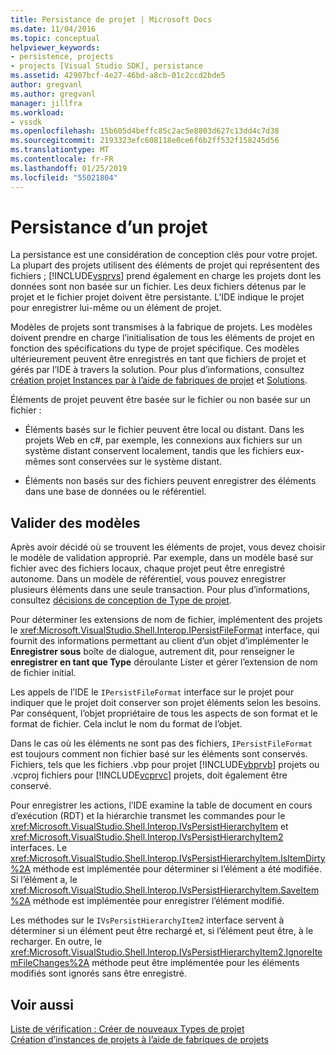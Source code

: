 ```yaml
---
title: Persistance de projet | Microsoft Docs
ms.date: 11/04/2016
ms.topic: conceptual
helpviewer_keywords:
- persistence, projects
- projects [Visual Studio SDK], persistance
ms.assetid: 42907bcf-4e27-46bd-a8cb-01c2ccd2bde5
author: gregvanl
ms.author: gregvanl
manager: jillfra
ms.workload:
- vssdk
ms.openlocfilehash: 15b605d4beffc85c2ac5e8803d627c13dd4c7d38
ms.sourcegitcommit: 2193323efc608118e0ce6f6b2ff532f158245d56
ms.translationtype: MT
ms.contentlocale: fr-FR
ms.lasthandoff: 01/25/2019
ms.locfileid: "55021804"
---
```

# <a name="project-persistence"></a>Persistance d’un projet
La persistance est une considération de conception clés pour votre projet. La plupart des projets utilisent des éléments de projet qui représentent des fichiers ; [!INCLUDE[vsprvs](../../code-quality/includes/vsprvs_md.md)] prend également en charge les projets dont les données sont non basée sur un fichier. Les deux fichiers détenus par le projet et le fichier projet doivent être persistante. L’IDE indique le projet pour enregistrer lui-même ou un élément de projet.  
  
 Modèles de projets sont transmises à la fabrique de projets. Les modèles doivent prendre en charge l’initialisation de tous les éléments de projet en fonction des spécifications du type de projet spécifique. Ces modèles ultérieurement peuvent être enregistrés en tant que fichiers de projet et gérés par l’IDE à travers la solution. Pour plus d’informations, consultez [création projet Instances par à l’aide de fabriques de projet](../../extensibility/internals/creating-project-instances-by-using-project-factories.md) et [Solutions](../../extensibility/internals/solutions.md).  
  
 Éléments de projet peuvent être basée sur le fichier ou non basée sur un fichier :  
  
-   Éléments basés sur le fichier peuvent être local ou distant. Dans les projets Web en c#, par exemple, les connexions aux fichiers sur un système distant conservent localement, tandis que les fichiers eux-mêmes sont conservées sur le système distant.  
  
-   Éléments non basés sur des fichiers peuvent enregistrer des éléments dans une base de données ou le référentiel.  
  
## <a name="commit-models"></a>Valider des modèles  
 Après avoir décidé où se trouvent les éléments de projet, vous devez choisir le modèle de validation approprié. Par exemple, dans un modèle basé sur fichier avec des fichiers locaux, chaque projet peut être enregistré autonome. Dans un modèle de référentiel, vous pouvez enregistrer plusieurs éléments dans une seule transaction. Pour plus d’informations, consultez [décisions de conception de Type de projet](../../extensibility/internals/project-type-design-decisions.md).  
  
 Pour déterminer les extensions de nom de fichier, implémentent des projets le <xref:Microsoft.VisualStudio.Shell.Interop.IPersistFileFormat> interface, qui fournit des informations permettant au client d’un objet d’implémenter le **Enregistrer sous** boîte de dialogue, autrement dit, pour renseigner le **enregistrer en tant que Type**  déroulante Lister et gérer l’extension de nom de fichier initial.  
  
 Les appels de l’IDE le `IPersistFileFormat` interface sur le projet pour indiquer que le projet doit conserver son projet éléments selon les besoins. Par conséquent, l’objet propriétaire de tous les aspects de son format et le format de fichier. Cela inclut le nom du format de l’objet.  
  
 Dans le cas où les éléments ne sont pas des fichiers, `IPersistFileFormat` est toujours comment non fichier basé sur les éléments sont conservés. Fichiers, tels que les fichiers .vbp pour projet [!INCLUDE[vbprvb](../../code-quality/includes/vbprvb_md.md)] projets ou .vcproj fichiers pour [!INCLUDE[vcprvc](../../code-quality/includes/vcprvc_md.md)] projets, doit également être conservé.  
  
 Pour enregistrer les actions, l’IDE examine la table de document en cours d’exécution (RDT) et la hiérarchie transmet les commandes pour le <xref:Microsoft.VisualStudio.Shell.Interop.IVsPersistHierarchyItem> et <xref:Microsoft.VisualStudio.Shell.Interop.IVsPersistHierarchyItem2> interfaces. Le <xref:Microsoft.VisualStudio.Shell.Interop.IVsPersistHierarchyItem.IsItemDirty%2A> méthode est implémentée pour déterminer si l’élément a été modifiée. Si l’élément a, le <xref:Microsoft.VisualStudio.Shell.Interop.IVsPersistHierarchyItem.SaveItem%2A> méthode est implémentée pour enregistrer l’élément modifié.  
  
 Les méthodes sur le `IVsPersistHierarchyItem2` interface servent à déterminer si un élément peut être rechargé et, si l’élément peut être, à le recharger. En outre, le <xref:Microsoft.VisualStudio.Shell.Interop.IVsPersistHierarchyItem2.IgnoreItemFileChanges%2A> méthode peut être implémentée pour les éléments modifiés sont ignorés sans être enregistré.  
  
## <a name="see-also"></a>Voir aussi  
 [Liste de vérification : Créer de nouveaux Types de projet](../../extensibility/internals/checklist-creating-new-project-types.md)   
 [Création d’instances de projets à l’aide de fabriques de projets](../../extensibility/internals/creating-project-instances-by-using-project-factories.md)